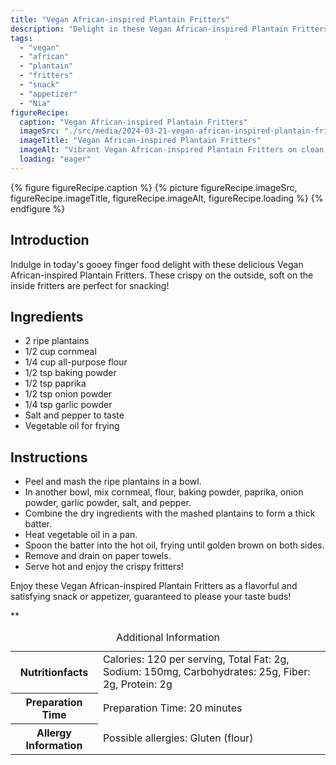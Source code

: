 ```yaml
---
title: "Vegan African-inspired Plantain Fritters"
description: "Delight in these Vegan African-inspired Plantain Fritters, crispy on the outside, soft on the inside. Perfect for snacking!"
tags:
  - "vegan"
  - "african"
  - "plantain"
  - "fritters"
  - "snack"
  - "appetizer"
  - "Nia"
figureRecipe: 
  caption: "Vegan African-inspired Plantain Fritters"
  imageSrc: "./src/media/2024-03-21-vegan-african-inspired-plantain-fritters-4458.png"
  imageTitle: "Vegan African-inspired Plantain Fritters"
  imageAlt: "Vibrant Vegan African-inspired Plantain Fritters on clean, elegant table setting, crispy exterior, soft interior, inviting and appetizing"
  loading: "eager"
---
```


{% figure figureRecipe.caption %}
{% picture figureRecipe.imageSrc, figureRecipe.imageTitle, figureRecipe.imageAlt, figureRecipe.loading %}
{% endfigure %}

## Introduction

Indulge in today's gooey finger food delight with these delicious Vegan African-inspired Plantain Fritters. These crispy on the outside, soft on the inside fritters are perfect for snacking!

## Ingredients

- 2 ripe plantains
- 1/2 cup cornmeal
- 1/4 cup all-purpose flour
- 1/2 tsp baking powder
- 1/2 tsp paprika
- 1/2 tsp onion powder
- 1/4 tsp garlic powder
- Salt and pepper to taste
- Vegetable oil for frying

## Instructions

- Peel and mash the ripe plantains in a bowl.
- In another bowl, mix cornmeal, flour, baking powder, paprika, onion powder, garlic powder, salt, and pepper.
- Combine the dry ingredients with the mashed plantains to form a thick batter.
- Heat vegetable oil in a pan.
- Spoon the batter into the hot oil, frying until golden brown on both sides.
- Remove and drain on paper towels.
- Serve hot and enjoy the crispy fritters!

Enjoy these Vegan African-inspired Plantain Fritters as a flavorful and satisfying snack or appetizer, guaranteed to please your taste buds!

**

<table><caption class='sr-only'>Additional Information</caption><tr><th>Nutritionfacts</th><td>Calories: 120 per serving, Total Fat: 2g, Sodium: 150mg, Carbohydrates: 25g, Fiber: 2g, Protein: 2g&nbsp;</td></tr><tr><th>Preparation Time</th><td>Preparation Time: 20 minutes&nbsp;</td></tr><tr><th>Allergy Information</th><td>Possible allergies: Gluten (flour)&nbsp;</td></tr></table>

